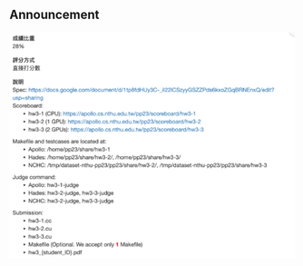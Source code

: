 ## Announcement
![announcement](/assignments/hw3%20All-Pairs%20Shortest%20Path/images/announcement.png)